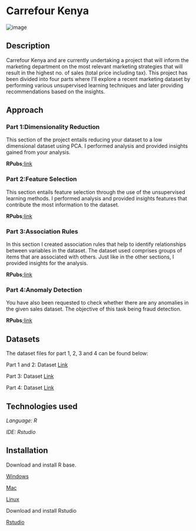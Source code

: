 # Carrefour Kenya 
![image](https://user-images.githubusercontent.com/98313513/173301003-ebaa8eb3-edc2-4ee7-8da4-96a2202e491b.png)



## Description

Carrefour Kenya and are currently undertaking a project that will inform the marketing department on the most relevant marketing strategies that will result in the highest no. of sales (total price including tax). This project has been divided into four parts where I'll explore a recent marketing dataset by performing various unsupervised learning techniques and later providing recommendations based on the insights.

## Approach

 
### Part 1:Dimensionality Reduction

This section of the project entails reducing your dataset to a low dimensional dataset using PCA. I performed analysis and provided insights gained from your analysis.

**RPubs**;[link](https://rpubs.com/RuthM/913614)

### Part 2:Feature Selection

This section entails feature selection through the use of the unsupervised learning methods. I performed analysis and provided insights features that contribute the most information to the dataset.

**RPubs**;[link](https://rpubs.com/RuthM/913625)

### Part 3:Association Rules

In this section I created association rules that help to identify relationships between variables in the dataset. The dataset used comprises groups of items that are associated with others. Just like in the other sections, I provided insights for the analysis.

**RPubs**;[link](https://rpubs.com/RuthM/913762)


### Part 4:Anomaly Detection

You have also been requested to check whether there are any anomalies in the given sales dataset. The objective of this task being fraud detection.

**RPubs**;[link](https://rpubs.com/RuthM/913776)

## Datasets

The dataset files for part 1, 2, 3 and 4 can be found below:

Part 1 and 2: Dataset [Link](http://bit.ly/CarreFourDataset)

Part 3: Dataset [Link](http://bit.ly/SupermarketDatasetII)

Part 4: Dataset [Link](http://bit.ly/CarreFourSalesDataset)

## Technologies used

*Language: R*

*IDE: Rstudio*

## Installation

Download and install R base.

[Windows](https://cran.r-project.org/bin/windows/base/)

[Mac](https://cran.r-project.org/bin/macosx/)

[Linux](https://cran.r-project.org/) 

Download and install Rstudio

[Rstudio](https://www.rstudio.com/products/rstudio/download/)




